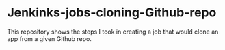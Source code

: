 # Jenkinks-jobs-cloning-Github-repo
This repository shows the steps I took in creating a job that would clone an app from a given Github repo. 
